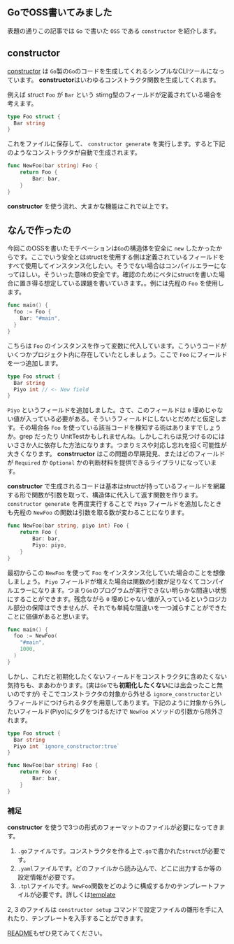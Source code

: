 ## GoでOSS書いてみました
表題の通りこの記事では `Go` で書いた `OSS` である `constructor` を紹介します。

## constructor
[constructor](https://github.com/bannzai/constructor) は `Go`製の`Go`のコードを生成してくれるシンプルなCLIツールになっています。 **constructor**はいわゆるコンストラクタ関数を生成してくれます。

例えば struct `Foo` が `Bar` という stirng型のフィールドが定義されている場合を考えます。

```go
type Foo struct {
  Bar string
}
```

これをファイルに保存して、 `constructor generate` を実行します。すると下記のようなコンストラクタが自動で生成されます。

```go
func NewFoo(bar string) Foo {
    return Foo {
        Bar: bar,
    }
}
```

**constructor** を使う流れ、大まかな機能はこれで以上です。

## なんで作ったの
今回このOSSを書いたモチベーションは`Go`の構造体を安全に `new` したかったからです。ここでいう安全とはstructを使用する側は定義されているフィールドをすべて使用してインスタンス化したい。そうでない場合はコンパイルエラーになってほしい。そういった意味の安全です。確認のためにベタにstructを書いた場合に置き得る想定している課題を書いていきます。。例には先程の `Foo` を使用します。

```go
func main() {
  foo := Foo {
    Bar: "#main",
  }
}
```

こちらは `Foo` のインスタンスを作って変数に代入しています。こういうコードがいくつかプロジェクト内に存在していたとしましょう。ここで `Foo` にフィールドを一つ追加します。

```go
type Foo struct {
  Bar string
  Piyo int // <- New field
}
```

`Piyo` というフィールドを追加しました。さて、このフィールドは `0` 埋めじゃない値が入っている必要がある。そういうフィールドにしないとだめだと仮定します。その場合各 `Foo` を使っている該当コードを検知する術はありますでしょうか。grep だったり UnitTestかもしれませんね。しかしこれらは見つけるのにはいささか人に依存した方法になります。つまりミスや対応し忘れを招く可能性が大きくなります。 **constrructor** はこの問題の早期発見、またはどのフィールドが `Required` か `Optional` かの判断材料を提供できるライブラリになっています。

**constructor** で生成されるコードは基本はstructが持っているフィールドを網羅する形で関数が引数を取って、構造体に代入して返す関数を作ります。`constructor generate` を再度実行することで `Piyo` フィールドを追加したときも先程の `NewFoo` の関数は引数を取る数が変わることになります。

```go
func NewFoo(bar string, piyo int) Foo {
    return Foo {
        Bar: bar,
        Piyo: piyo,
    }
}
```

最初からこの `NewFoo` を使って `Foo` をインスタンス化していた場合のことを想像しましょう。 `Piyo` フィールドが増えた場合は関数の引数が足りなくてコンパイルエラーになります。つまり`Go`のプログラムが実行できない明らかな間違い状態にすることができます。残念ながら `0` 埋めじゃない値が入っているというロジカル部分の保障はできませんが、それでも単純な間違いを一つ減らすことができたことに価値があると思います。

```go
func main() {
  foo := NewFoo(
    "#main",
    1000,
  )
}
```

しかし、これだと初期化したくないフィールドをコンストラクタに含めたくない気持ちも、まあわかります。(実は`Go`でも**初期化したくない**には出会ったこと無いのですが) そこでコンストラクタの対象から外せる `ignore_constructor`というフィールドにつけられるタグを用意してあります。下記のように対象から外したいフィールド(Piyo)にタグをつけるだけで `NewFoo` メソッドの引数から除外されます。

```go
type Foo struct {
  Bar string
  Piyo int `ignore_constructor:true`
}
```

```go
func NewFoo(bar string) Foo {
    return Foo {
        Bar: bar,
    }
}
```

### 補足
**constructor** を使うで3つの形式のフォーマットのファイルが必要になってきます。

1. `.go`ファイルです。コンストラクタを作る上で`.go`で書かれた`struct`が必要です。
2. `.yaml`ファイルです。どのファイルから読み込んで、どこに出力するか等の設定情報が必要です。
3. `.tpl`ファイルです。`NewFoo`関数をどのように構成するかのテンプレートファイルが必要です。詳しくは[template](https://golang.org/pkg/text/template/)

2, 3 のファイルは `constructor setup` コマンドで設定ファイルの雛形を手に入れたり、テンプレートを入手することができます。

[README](https://github.com/bannzai/constructor)もぜひ見てみてください。